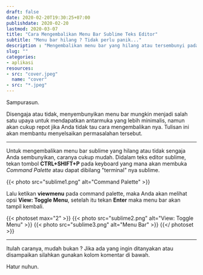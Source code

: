 ```yaml
---
draft: false
date: 2020-02-20T19:30:25+07:00
publishdate: 2020-02-20
lastmod: 2020-03-07
title: "Cara Mengembalikan Menu Bar Sublime Teks Editor"
subtitle: "Menu bar hilang ? Tidak perlu panik..."
description : "Mengembalikan menu bar yang hilang atau tersembunyi pada sublime cukuplah mudah, sebuah shortcut keyboard dan satu baris perintah dapat menyelesaikan permasalahan tersebut."
slug: ""
categories:
- aplikasi
resources:
- src: "cover.jpeg"
  name: "cover"
- src: "*.jpeg"
---
```


Sampurasun.

Disengaja atau tidak, menyembunyikan menu bar mungkin menjadi salah satu upaya untuk mendapatkan antarmuka yang lebih minimalis, namun akan cukup repot jika Anda tidak tau cara mengembalikan nya. Tulisan ini akan membantu menyelsaikan permasalahan tersebut.

***

Untuk mengembalikan menu bar sublime yang hilang atau tidak sengaja Anda sembunyikan, caranya cukup mudah. Didalam teks editor sublime, tekan tombol **CTRL+SHIFT+P** pada keyboard yang mana akan membuka _Command Palette_ atau dapat dibilang "terminal" nya sublime.

{{< photo src="sublime1.png" alt="Command Palette" >}}

Lalu ketikan **viewmenu** pada command palette, maka Anda akan melihat opsi **View: Toggle Menu**, setelah itu tekan **Enter** maka menu bar akan tampil kembali.

{{< photoset max="2" >}}
  {{< photo src="sublime2.png" alt="View: Toggle Menu" >}}
  {{< photo src="sublime3.png" alt="Menu Bar" >}}
{{</ photoset >}}

***

Itulah caranya, mudah bukan ? Jika ada yang ingin ditanyakan atau disampaikan silahkan gunakan kolom
komentar di bawah.

Hatur nuhun.
